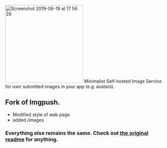 <img width="246" alt="Screenshot 2019-06-19 at 17 56 29" src="https://user-images.githubusercontent.com/2439255/59781204-a23da780-92bb-11e9-99c5-490feecca557.png">
Minimalist Self-hosted Image Service for user submitted images in your app (e.g. avatars).

## Fork of Imgpush.
- Modified style of web page
- added /images
### Everything else remains the same. Check out [the original readme](https://github.com/hauxir/imgpush) for anything. 
